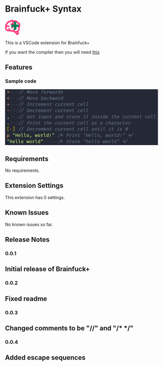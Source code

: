 # Brainfuck+ Syntax

<img src="https://raw.githubusercontent.com/tadaHrd/bfp-syntax/master/images/logo.png" width="50" height="50" />

This is a VSCode extension for Brainfuck+

If you want the compiler then you will need [this](https://github.com/tadaHrd/bfp-compiler/)

## Features

### Sample code

<img alt="Sample code" src="https://raw.githubusercontent.com/tadaHrd/bfp-syntax/master/images/sample_code.png"></img>

## Requirements

No requirements.

## Extension Settings

This extension has 0 settings.

<!--This extension contributes the following settings:

* `myExtension.enable`: Enable/disable this extension.
-->

## Known Issues

No known issues so far.

## Release Notes

### 0.0.1

Initial release of Brainfuck+
---

### 0.0.2

Fixed readme
---

### 0.0.3

Changed comments to be "//" and "/* */"
---

### 0.0.4

Added escape sequences
---

<!--
## Working with Markdown

You can author your README using Visual Studio Code. Here are some useful editor keyboard shortcuts:

* Split the editor (`Cmd+\` on macOS or `Ctrl+\` on Windows and Linux).
* Toggle preview (`Shift+Cmd+V` on macOS or `Shift+Ctrl+V` on Windows and Linux).
* Press `Ctrl+Space` (Windows, Linux, macOS) to see a list of Markdown snippets.

## For more information

* [Visual Studio Code's Markdown Support](http://code.visualstudio.com/docs/languages/markdown)
* [Markdown Syntax Reference](https://help.github.com/articles/markdown-basics/)

**Enjoy!**
-->

